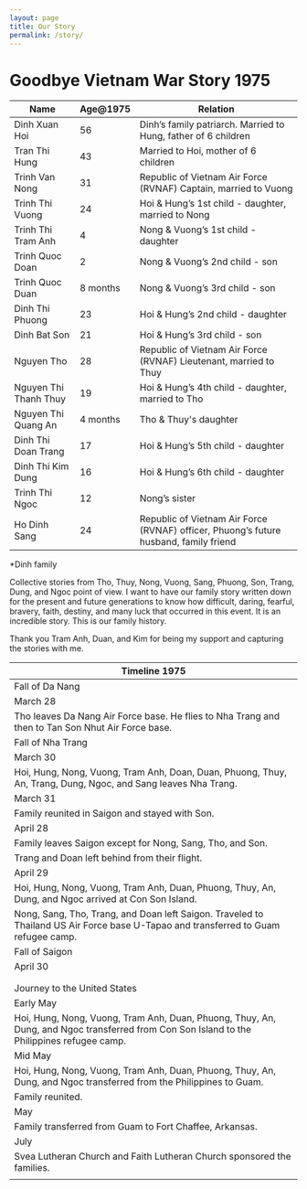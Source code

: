 ```yaml
---
layout: page
title: Our Story
permalink: /story/
---
```


# Goodbye Vietnam War Story 1975

| Name                   | Age@1975 | Relation                                                                              |
|------------------------|----------|---------------------------------------------------------------------------------------|
| Dinh Xuan Hoi          | 56       | Dinh’s family patriarch. Married to Hung, father of 6 children                        |
| Tran Thi Hung          | 43       | Married to Hoi, mother of 6 children                                                  |
| Trinh Van Nong         | 31       | Republic of Vietnam Air Force (RVNAF) Captain, married to Vuong                       |
| Trinh Thi Vuong        | 24       | Hoi & Hung’s 1st child - daughter, married to Nong                                    |
| Trinh Thi Tram Anh     | 4        | Nong & Vuong’s 1st child - daughter                                                   |
| Trinh Quoc Doan        | 2        | Nong & Vuong’s 2nd child - son                                                        |
| Trinh Quoc Duan        | 8 months | Nong & Vuong’s 3rd child - son                                                        |
| Dinh Thi Phuong        | 23       | Hoi & Hung’s 2nd child - daughter                                                     |
| Dinh Bat Son           | 21       | Hoi & Hung’s 3rd child - son                                                          |
| Nguyen Tho             | 28       | Republic of Vietnam Air Force (RVNAF) Lieutenant, married to Thuy                     |
| Nguyen Thi Thanh Thuy  | 19       | Hoi & Hung’s 4th child - daughter, married to Tho                                     |
| Nguyen Thi Quang An    | 4 months | Tho & Thuy's daughter                                                                 |
| Dinh Thi Doan Trang    | 17       | Hoi & Hung’s 5th child - daughter                                                     |
| Dinh Thi Kim Dung      | 16       | Hoi & Hung’s 6th child - daughter                                                     |
| Trinh Thi Ngoc         | 12       | Nong’s sister                                                                         |
| Ho Dinh Sang           | 24       | Republic of Vietnam Air Force (RVNAF) officer, Phuong’s future husband, family friend |

*Dinh family

Collective stories from Tho, Thuy, Nong, Vuong, Sang, Phuong, Son, Trang, Dung, and Ngoc point of view. I want to have our family story written down for the present and future generations to know how difficult, daring, fearful, bravery, faith, destiny, and many luck that occurred in this event.  It is an incredible story. This is our family history. 

Thank you Tram Anh, Duan, and Kim for being my support and capturing the stories with me. 

| Timeline 1975                                                                                                                             |
|-------------------------------------------------------------------------------------------------------------------------------------------|
| Fall of Da Nang                                                                                                                           |
| March 28                                                                                                                                  |
| Tho leaves Da Nang Air Force base. He flies to Nha Trang and then to Tan Son Nhut Air Force base.                                         |
| Fall of Nha Trang                                                                                                                         |
| March 30                                                                                                                                  |
| Hoi, Hung, Nong, Vuong, Tram Anh, Doan, Duan, Phuong, Thuy, An, Trang, Dung, Ngoc, and Sang leaves Nha Trang.                             |
| March 31                                                                                                                                  |
| Family reunited in Saigon and stayed with Son.                                                                                            |
| April 28                                                                                                                                  |
| Family leaves Saigon except for Nong, Sang, Tho, and Son.                                                                                 |
| Trang and Doan left behind from their flight.                                                                                             |
| April 29                                                                                                                                  |
| Hoi, Hung, Nong, Vuong, Tram Anh, Duan, Phuong, Thuy, An, Dung, and Ngoc arrived at Con Son Island.                                       |
| Nong, Sang, Tho, Trang, and Doan left Saigon. Traveled to Thailand US Air Force base U-Tapao and transferred to Guam refugee camp.        |
| Fall of Saigon                                                                                                                            |
| April 30                                                                                                                                  |
|                                                                                                                                           |
|                                                                                                                                           |
| Journey to the United States                                                                                                              |
| Early May                                                                                                                                 |
| Hoi, Hung, Nong, Vuong, Tram Anh, Duan, Phuong, Thuy, An, Dung, and Ngoc transferred from Con Son Island to the Philippines refugee camp. |
| Mid May                                                                                                                                   |
| Hoi, Hung, Nong, Vuong, Tram Anh, Duan, Phuong, Thuy, An, Dung, and Ngoc transferred from the Philippines to Guam.                        |
| Family reunited.                                                                                                                          |
| May                                                                                                                                       |
| Family transferred from Guam to Fort Chaffee, Arkansas.                                                                                   |
| July                                                                                                                                      |
| Svea Lutheran Church and Faith Lutheran Church sponsored the families.                                                                    |
|                                                                                                                                           |
